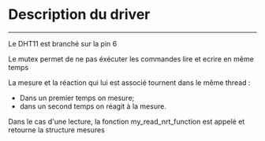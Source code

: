 # Description du driver
---

Le DHT11 est branché sur la pin 6

Le mutex permet de ne pas éxécuter les commandes lire et ecrire en même temps

La mesure et la réaction qui lui est associé tournent dans le même thread :
 - Dans un premier temps on mesure;
 - dans un second temps on réagit à la mesure.

Dans le cas d'une lecture, la fonction my_read_nrt_function est appelé et retourne la structure mesures
